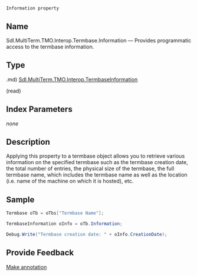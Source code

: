 

# 
    Information property




## Name

Sdl.MultiTerm.TMO.Interop.Termbase.Information —          Provides programmatic access to the termbase information.



## Type
.md)
[Sdl.MultiTerm.TMO.Interop.TermbaseInformation](Sdl.MultiTerm.TMO.Interop.TermbaseInformation.md)

(read)



## Index Parameters
*none*


## Description



Applying this property to a termbase object allows you to retrieve various information on the specified termbase such as the termbase creation date, the total number of entries, the physical size of the termbase, the full termbase name, which includes the termbase name as well as the location (i.e. name of the machine on which it is hosted), etc.



## Sample


```cs
Termbase oTb = oTbs["Termbase Name"];

TermbaseInformation oInfo = oTb.Information;

Debug.Write("Termbase creation date: " + oInfo.CreationDate);
```



## Provide Feedback

[Make annotation](mailto:sdk-feedback@sdl.com&amp;subject=Reference%20for%20Sdl.MultiTerm.TMO.Interop.Termbase.Information)

